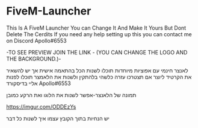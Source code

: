 # FiveM-Launcher
This Is A FiveM Launcher You can Change It And Make It Yours
But Dont Delete The Cerdits
If you need any help setting up this you can contact me on Discord 
Apollo#6553

-TO SEE PREVIEW JOIN THE LINK - (YOU CAN CHANGE THE LOGO AND THE BACKGROUND.)-

לאנצר חינמי עם אפוציות מיוחדות תוכלו לשנות הכל בהתאמה אישית אך יש להשאיר את הקרטיד ליוצר 
אם תצטרכו עזרה כלשהי בלהתקין ולשנות את הלאמצר תוכלו לפנות אליי בדיסקורד
Apollo#6553

תמונה של הלאנצר-אפשר לשנות את הלוגו ואת הרקע כמובן

https://imgur.com/ODDEzYs

יש הנחיות בתוך הקובץ עצמו איך לשנות כל דבר
